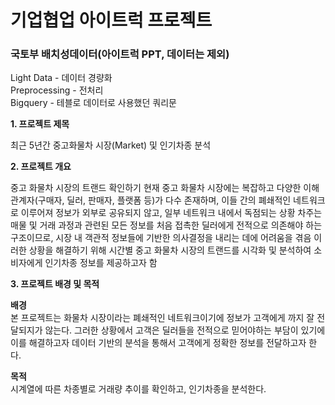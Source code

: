 # 기업협업 아이트럭 프로젝트

### **국토부 배치성데이터(아이트럭 PPT, 데이터는 제외)**

Light Data - 데이터 경량화  
Preprocessing - 전처리  
Bigquery - 테블로 데이터로 사용했던 쿼리문


**1. 프로젝트 제목**

최근 5년간 중고화물차 시장(Market) 및 인기차종 분석

**2. 프로젝트 개요**

중고 화물차 시장의 트랜드 확인하기
현재 중고 화물차 시장에는 복잡하고 다양한 이해관계자(구매자, 딜러, 판매자, 플랫폼 등)가 다수 존재하며, 이들 간의 폐쇄적인 네트워크로 이루어져 정보가 외부로 공유되지 않고, 일부 네트워크 내에서 독점되는 상황 차주는 매물 및 거래 과정과 관련된 모든 정보를 처음 접촉한 딜러에게 전적으로 의존해야 하는 구조이므로, 시장 내 객관적 정보들에 기반한 의사결정을 내리는 데에 어려움을 겪음
이러한 상황을 해결하기 위해 시간별 중고 화물차 시장의 트랜드를 시각화 및 분석하여 소비자에게 인기차종 정보를 제공하고자 함

**3. 프로젝트 배경 및 목적**

**배경**  
본 프로젝트는 화물차 시장이라는 폐쇄적인 네트워크이기에  정보가 고객에게 까지 잘 전달되지가 않는다. 그러한 상황에서 고객은 딜러들을 전적으로 믿어야하는 부담이 있기에 이를 해결하고자 데이터 기반의 분석을 통해서 고객에게 정확한 정보를 전달하고자 한다. 

**목적**  
시계열에 따른 차종별로 거래량 추이를 확인하고, 인기차종을 분석한다.


